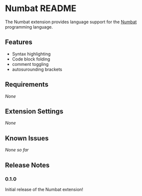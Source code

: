 # Numbat README

The Numbat extension provides language support for the [Numbat](https://github.com/sharkdp/numbat) programming language.

## Features

- Syntax highlighting
- Code block folding
- comment toggling
- autosurounding brackets

## Requirements

_None_  

## Extension Settings

_None_  

## Known Issues

_None so far_  

## Release Notes

### 0.1.0

Initial release of the Numbat extension!
